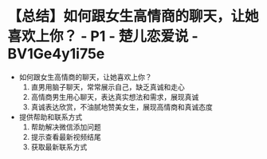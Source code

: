 # 【总结】如何跟女生高情商的聊天，让她喜欢上你？ - P1 - 楚儿恋爱说 - BV1Ge4y1i75e

-   如何跟女生高情商的聊天，让她喜欢上你？
    1.  直男用脑子聊天，常常展示自己，缺乏真诚和走心
    2.  高情商男生用心聊天，表达真实想法和需求，展现真诚
    3.  真诚表达欣赏，不油腻地赞美女生，展现高情商和真诚态度
-   提供帮助和联系方式
    1.  帮助解决微信添加问题
    2.  提示查看最新视频结尾
    3.  获取最新联系方式